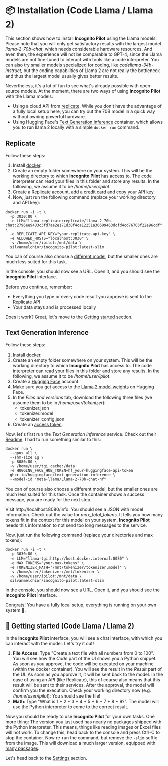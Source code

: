 # :package: Installation (Code Llama / Llama 2)

This section shows how to install **Incognito Pilot** using the Llama models.
Please note that you will only get satisfactory results with the largest model *llama-2-70b-chat*, which needs considerable hardware resources.
And even then, the experience will not be comparable to GPT-4, since the Llama models are not fine-tuned to interact with tools like a code interpreter.
You can also try smaller models specialized for coding, like *codellama-34b-instruct*, but the coding capabilities of Llama 2 are not really the bottleneck and thus the largest model usually gives better results.

Nevertheless, it's a lot of fun to see what's already possible with open-source models.
At the moment, there are two ways of using **Incognito Pilot** with the Llama models:

- Using a cloud API from [replicate](https://replicate.com/).
  While you don't have the advantage of a fully local setup here, you can try out the 70B model in a quick way without owning powerful hardware.
- Using Hugging Face's [Text Generation Inference](https://github.com/huggingface/text-generation-inference) container,
  which allows you to run llama 2 locally with a simple `docker run` command.

## Replicate

Follow these steps:

1. Install [docker](https://www.docker.com/).
2. Create an empty folder somewhere on your system.
   This will be the working directory to which **Incognito Pilot** has access to.
   The code interpreter can read your files in this folder and store any results.
   In the following, we assume it to be */home/user/ipilot*.
3. Create a [Replicate](https://replicate.com/) account,
   add a [credit card](https://replicate.com/account/billing)
   and copy your [API key](https://replicate.com/account/api-tokens).
4. Now, just run the following command (replace your working directory and API key):

```shell
docker run -i -t \
  -p 3030:80 \
  -e LLM="llama-replicate:replicate/llama-2-70b-chat:2796ee9483c3fd7aa2e171d38f4ca12251a30609463dcfd4cd76703f22e96cdf" \
  -e REPLICATE_API_KEY="your-replicate-api-key" \
  -e ALLOWED_HOSTS="localhost:3030" \
  -v /home/user/ipilot:/mnt/data \
  silvanmelchior/incognito-pilot:latest-slim
```

You can of course also choose a [different model](https://replicate.com/explore?query=codellama), but the smaller ones are much less suited for this task.

In the console, you should now see a URL.
Open it, and you should see the **Incognito Pilot** interface.

Before you continue, remember:
- Everything you type or every code result you approve is sent to the Replicate API
- Your data stays and is processed locally

Does it work? Great, let's move to the [Getting started](#rocket-getting-started-llama-2) section.

## Text Generation Inference

Follow these steps:

1. Install [docker](https://www.docker.com/).
2. Create an empty folder somewhere on your system.
   This will be the working directory to which **Incognito Pilot** has access to.
   The code interpreter can read your files in this folder and store any results.
   In the following, we assume it to be */home/user/ipilot*.
3. Create a [Hugging Face](https://huggingface.co/) account.
4. Make sure you get access to the [Llama 2 model weights](https://huggingface.co/meta-llama/Llama-2-70b-chat-hf) on Hugging Face.
5. In the *Files and versions* tab, download the following three files (we assume them to be in */home/user/tokenizer*):
   - tokenizer.json
   - tokenizer.model
   - tokenizer_config.json
6. Create an [access token](https://huggingface.co/settings/tokens).

Now, let's first run the *Text Generation Inference* service.
Check out their [Readme](https://github.com/huggingface/text-generation-inference#readme).
I had to run something similar to this:

```shell
docker run \
  --gpus all \
  --shm-size 1g \
  -p 8080:80 \
  -v /home/user/tgi_cache:/data
  -e HUGGING_FACE_HUB_TOKEN=hf_your-huggingface-api-token
  ghcr.io/huggingface/text-generation-inference \
  --model-id "meta-llama/Llama-2-70b-chat-hf"
```

You can of course also choose a different model, but the smaller ones are much less suited for this task.
Once the container shows a success message, you are ready for the next step.

Visit http://localhost:8080/info.
You should see a JSON with model information.
Check out the value for *max_total_tokens*.
It tells you how many tokens fit in the context for this model on your system.
**Incognito Pilot** needs this information to not send too long messages to the service.

Now, just run the following command (replace your directories and max tokens):

```shell
docker run -i -t \
  -p 3030:80 \
  -e LLM="llama-tgi:http://host.docker.internal:8080" \
  -e MAX_TOKENS="your-max-tokens" \
  -e TOKENIZER_PATH="/mnt/tokenizer/tokenizer.model" \
  -v /home/user/tokenizer:/mnt/tokenizer \
  -v /home/user/ipilot:/mnt/data \
  silvanmelchior/incognito-pilot:latest-slim
```

In the console, you should now see a URL.
Open it, and you should see the **Incognito Pilot** interface.

Congrats! You have a fully local setup, everything is running on your own system :partying_face:.

## :rocket: Getting started (Code Llama / Llama 2)

In the **Incognito Pilot** interface, you will see a chat interface, with which you can interact with the model.
Let's try it out!

1. **File Access**: Type "Create a text file with all numbers from 0 to 100".
   You will see how the *Code* part of the UI shows you a Python snippet.
   As soon as you approve, the code will be executed on your machine (within the docker container).
   You will see the result in the *Result* part of the UI.
   As soon as you approve it, it will be sent back to the model.
   In the case of using an API (like Replicate), this of course also means that this result will be sent to their services.
   After the approval, the model will confirm you the execution.
   Check your working directory now (e.g. */home/user/ipilot*): You should see the file!
2. **Math**: Type "What is 1 + 2 * 3 + 4 * 5 + 6 * 7 + 8 * 9?".
   The model will use the Python interpreter to come to the correct result.

Now you should be ready to use **Incognito Pilot** for your own tasks.
One more thing: The version you just used has nearly no packages shipped with the Python interpreter.
This means, things like reading images or Excel files will not work.
To change this, head back to the console and press Ctrl-C to stop the container.
Now re-run the command, but remove the `-slim` suffix from the image.
This will download a much larger version, equipped with [many packages](/docker/requirements_full.txt).

Let's head back to the [Settings](/README.md#gear-settings) section.
